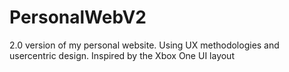 # PersonalWebV2
2.0 version of my personal website. Using UX methodologies and usercentric design. Inspired by the Xbox One UI layout
